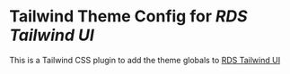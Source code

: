 # Tailwind Theme Config for _RDS Tailwind UI_

This is a Tailwind CSS plugin to add the theme globals to [RDS Tailwind UI](https://github.com/cuweb/rds-tailwindui)
